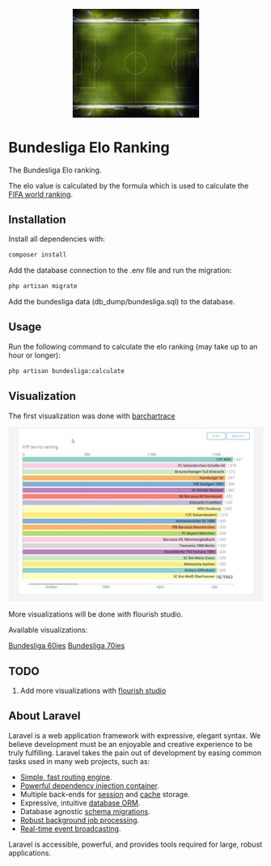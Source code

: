 <p align="center">
<img src="/github_image/header_image.jpg?raw=true" alt="Bundesliga Elo Ranking" width="250">
</p>

# Bundesliga Elo Ranking

The Bundesliga Elo ranking.

The elo value is calculated by the formula which is used to calculate the [FIFA world ranking](https://de.wikipedia.org/wiki/FIFA-Weltrangliste#Berechnungsmethode). 

## Installation

Install all dependencies with:

```bash
composer install
```
Add the database connection to the .env file and run the migration:

```bash
php artisan migrate
```

Add the bundesliga data (db_dump/bundesliga.sql) to the database.

## Usage

Run the following command to calculate the elo ranking (may take up to an hour or longer):

```bash
php artisan bundesliga:calculate
```

## Visualization

The first visualization was done with [barchartrace](https://github.com/FabDevGit/barchartrace)

<p align="center">
<img src="/github_image/BarChart.jpg?raw=true" alt="Bundesliga Elo Ranking" width="800">
</p>

More visualizations will be done with flourish studio.

Available visualizations:

[Bundesliga 60ies](https://public.flourish.studio/visualisation/4159809/) 
[Bundesliga 70ies](https://public.flourish.studio/visualisation/4165418/) 

## TODO

1) Add more visualizations with [flourish studio](https://flourish.studio/) 

## About Laravel

Laravel is a web application framework with expressive, elegant syntax. We believe development must be an enjoyable and creative experience to be truly fulfilling. Laravel takes the pain out of development by easing common tasks used in many web projects, such as:

- [Simple, fast routing engine](https://laravel.com/docs/routing).
- [Powerful dependency injection container](https://laravel.com/docs/container).
- Multiple back-ends for [session](https://laravel.com/docs/session) and [cache](https://laravel.com/docs/cache) storage.
- Expressive, intuitive [database ORM](https://laravel.com/docs/eloquent).
- Database agnostic [schema migrations](https://laravel.com/docs/migrations).
- [Robust background job processing](https://laravel.com/docs/queues).
- [Real-time event broadcasting](https://laravel.com/docs/broadcasting).

Laravel is accessible, powerful, and provides tools required for large, robust applications.

